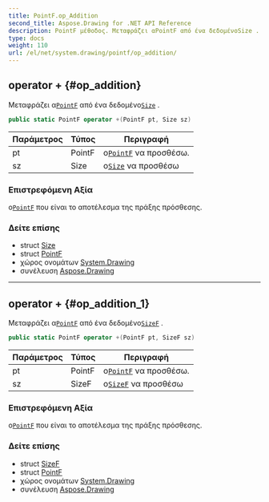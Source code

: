 ```yaml
---
title: PointF.op_Addition
second_title: Aspose.Drawing for .NET API Reference
description: PointF μέθοδος. Μεταφράζει αPointF από ένα δεδομένοSize .
type: docs
weight: 110
url: /el/net/system.drawing/pointf/op_addition/
---
```

## operator + {#op_addition}

Μεταφράζει α[`PointF`](../) από ένα δεδομένο[`Size`](../../size/) .

```csharp
public static PointF operator +(PointF pt, Size sz)
```

| Παράμετρος | Τύπος | Περιγραφή |
| --- | --- | --- |
| pt | PointF | ο[`PointF`](../) να προσθέσω. |
| sz | Size | ο[`Size`](../../size/) να προσθέσω |

### Επιστρεφόμενη Αξία

ο[`PointF`](../) που είναι το αποτέλεσμα της πράξης πρόσθεσης.

### Δείτε επίσης

* struct [Size](../../size/)
* struct [PointF](../)
* χώρος ονομάτων [System.Drawing](../../pointf/)
* συνέλευση [Aspose.Drawing](../../../)

---

## operator + {#op_addition_1}

Μεταφράζει α[`PointF`](../) από ένα δεδομένο[`SizeF`](../../sizef/) .

```csharp
public static PointF operator +(PointF pt, SizeF sz)
```

| Παράμετρος | Τύπος | Περιγραφή |
| --- | --- | --- |
| pt | PointF | ο[`PointF`](../) να προσθέσω. |
| sz | SizeF | ο[`SizeF`](../../sizef/) να προσθέσω |

### Επιστρεφόμενη Αξία

ο[`PointF`](../) που είναι το αποτέλεσμα της πράξης πρόσθεσης.

### Δείτε επίσης

* struct [SizeF](../../sizef/)
* struct [PointF](../)
* χώρος ονομάτων [System.Drawing](../../pointf/)
* συνέλευση [Aspose.Drawing](../../../)


